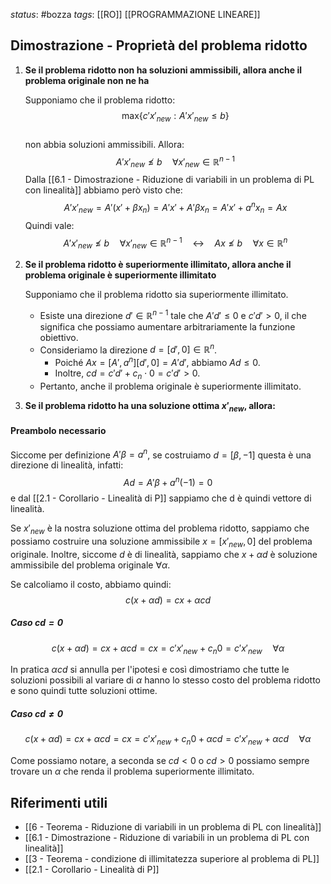 *status*: #bozza 
*tags*: [[RO]] [[PROGRAMMAZIONE LINEARE]]

## Dimostrazione - Proprietà del problema ridotto

1. **Se il problema ridotto non ha soluzioni ammissibili, allora anche il problema originale non ne ha** 

   Supponiamo che il problema ridotto:  
   $$
   \text{max} \{ c'x'_{new} : A'x'_{new} \leq b \}
   $$  
   non abbia soluzioni ammissibili. Allora:
   $$
A'x'_{new} \nleq b \quad \forall x'_{new} \in \mathbb{R}^{n-1}
$$
Dalla [[6.1 - Dimostrazione - Riduzione di variabili in un problema di PL con linealità]] abbiamo però visto che:
$$
 A'x'_{new} = A'(x'+\beta x_{n}) = A'x' + A'\beta x_{n} = A'x' + a^n x_{n} = Ax
$$
Quindi vale:
   $$
A'x'_{new} \nleq b \quad \forall x'_{new} \in \mathbb{R}^{n-1}
\quad \leftrightarrow \quad 
Ax \nleq b \quad \forall x \in \mathbb{R}^n
$$

2. **Se il problema ridotto è superiormente illimitato, allora anche il problema originale è superiormente illimitato**  

   Supponiamo che il problema ridotto sia superiormente illimitato.  
   - Esiste una direzione $d' \in \mathbb{R}^{n-1}$ tale che $A'd' \leq 0$ e $c'd' > 0$, il che significa che possiamo aumentare arbitrariamente la funzione obiettivo.  
   - Consideriamo la direzione $d = [d', 0] \in \mathbb{R}^n$.  
     - Poiché $Ax = [A', a^n][d', 0] = A'd'$, abbiamo $Ad \leq 0$.  
     - Inoltre, $cd = c'd' + c_n \cdot 0 = c'd' > 0$.  
   - Pertanto, anche il problema originale è superiormente illimitato.

3. **Se il problema ridotto ha una soluzione ottima $x'_{new}$, allora:**  
#### Preambolo necessario

Siccome per definizione $A'\beta = a^n$, se costruiamo $d=[\beta,-1]$  questa è una direzione di linealità, infatti:
$$
Ad = A' \beta + a^n(-1) = 0
$$
e dal [[2.1 - Corollario - Linealità di P]] sappiamo che d è quindi vettore di linealità.

Se $x'_{new}$ è la nostra soluzione ottima del problema ridotto, sappiamo che possiamo costruire una soluzione ammissibile $x = [x'_{new},0]$ del problema originale. Inoltre, siccome $d$ è di linealità, sappiamo che $x + \alpha d$ è soluzione ammissibile del problema originale $\forall \alpha$.

Se calcoliamo il costo, abbiamo quindi:
$$
 c(x+\alpha d)= cx +\alpha cd
$$

##### Caso $cd =0$

$$
 c(x+\alpha d)= cx +\alpha cd = cx =c'x'_{new} + c_{n}0=c'x'_{new} \quad \forall\alpha
$$

In pratica $\alpha cd$ si annulla per l'ipotesi e così dimostriamo che tutte le soluzioni possibili al variare di $\alpha$ hanno lo stesso costo del problema ridotto e sono quindi tutte soluzioni ottime.

##### Caso $cd \neq 0$
$$
 c(x+\alpha d)= cx +\alpha cd = cx =c'x'_{new} + c_{n}0 + \alpha cd 
 = c'x'_{new} + \alpha c d \quad \forall \alpha
$$

Come possiamo notare, a seconda se $cd <0$ o $cd >0$ possiamo sempre trovare un $\alpha$ che renda il problema superiormente illimitato.

## Riferimenti utili

* [[6 - Teorema - Riduzione di variabili in un problema di PL con linealità]]
* [[6.1 - Dimostrazione - Riduzione di variabili in un problema di PL con linealità]]
* [[3 - Teorema - condizione di illimitatezza superiore al problema di PL]]
* [[2.1 - Corollario - Linealità di P]]